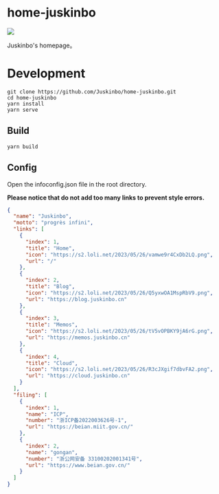 # home-juskinbo

![](https://s2.loli.net/2023/05/27/n7SiaAj3pK1wVMQ.png)

Juskinbo's homepage。

# Development

```shell
git clone https://github.com/Juskinbo/home-juskinbo.git
cd home-juskinbo
yarn install
yarn serve
```

## Build

```shell
yarn build
```

## Config

Open the infoconfig.json file in the root directory.

**Please notice that do not add too many links to prevent style errors.**

```json
{
  "name": "Juskinbo",
  "motto": "progrès infini",
  "links": [
    {
      "index": 1,
      "title": "Home",
      "icon": "https://s2.loli.net/2023/05/26/vamwe9r4CxDb2LQ.png",
      "url": "/"
    },
    {
      "index": 2,
      "title": "Blog",
      "icon": "https://s2.loli.net/2023/05/26/Q5yxwOA1MspRbV9.png",
      "url": "https://blog.juskinbo.cn"
    },
    {
      "index": 3,
      "title": "Memos",
      "icon": "https://s2.loli.net/2023/05/26/tV5vOPBKY9jA6rG.png",
      "url": "https://memos.juskinbo.cn"
    },
    {
      "index": 4,
      "title": "Cloud",
      "icon": "https://s2.loli.net/2023/05/26/R3cJXgif7dbvFA2.png",
      "url": "https://cloud.juskinbo.cn"
    }
  ],
  "filing": [
    {
      "index": 1,
      "name": "ICP",
      "number": "浙ICP备2022003626号-1",
      "url": "https://beian.miit.gov.cn/"
    },
    {
      "index": 2,
      "name": "gongan",
      "number": "浙公网安备 33100202001341号",
      "url": "https://www.beian.gov.cn/"
    }
  ]
}
```



